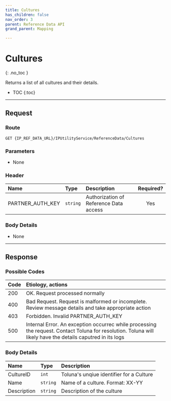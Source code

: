 ```yaml
---
title: Cultures
has_children: false
nav_order: 3
parent: Reference Data API
grand_parent: Mapping

---
```


# Cultures
{: .no_toc }

Returns a list of all cultures and their details.

* TOC
{:toc}

---

## Request

### Route
```
GET {IP_REF_DATA_URL}/IPUtilityService/ReferenceData/Cultures 
```

### Parameters

 - None

### Header

| Name | Type | Description | Required? |
| :--- | :--- | :--- | :---: |
| PARTNER_AUTH_KEY | ```string``` | Authorization of Reference Data access | Yes |

### Body Details

 - None

---

## Response

### Possible Codes

| Code | Etiology, actions |
| :--- | :--- |
| 200 | OK. Request processed normally |
| 400 | Bad Request. Request is malformed or incomplete. Review message details and take appropriate action |
| 403 | Forbidden. Invalid PARTNER_AUTH_KEY |
| 500 | Internal Error. An exception occurrec while processing the request. Contact Toluna for resolution. Toluna will likely have the details caputred in its logs |

### Body Details

| Name | Type | Description |
| :--- | :--- | :--- |
| CultureID | ```int``` | Toluna's unqiue identifier for a Culture |
| Name | ```string``` | Name of a culture. Format: XX-YY |
| Description | ```string``` | Description of the culture |

